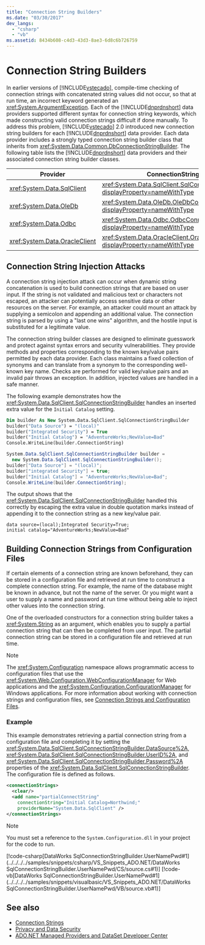 ```yaml
---
title: "Connection String Builders"
ms.date: "03/30/2017"
dev_langs: 
  - "csharp"
  - "vb"
ms.assetid: 8434b608-c4d3-43d3-8ae3-6d8c6b726759
---
```

# Connection String Builders
In earlier versions of [!INCLUDE[vstecado](../../../../includes/vstecado-md.md)], compile-time checking of connection strings with concatenated string values did not occur, so that at run time, an incorrect keyword generated an <xref:System.ArgumentException>. Each of the [!INCLUDE[dnprdnshort](../../../../includes/dnprdnshort-md.md)] data providers supported different syntax for connection string keywords, which made constructing valid connection strings difficult if done manually. To address this problem, [!INCLUDE[vstecado](../../../../includes/vstecado-md.md)] 2.0 introduced new connection string builders for each [!INCLUDE[dnprdnshort](../../../../includes/dnprdnshort-md.md)] data provider. Each data provider includes a strongly typed connection string builder class that inherits from <xref:System.Data.Common.DbConnectionStringBuilder>. The following table lists the [!INCLUDE[dnprdnshort](../../../../includes/dnprdnshort-md.md)] data providers and their associated connection string builder classes.  
  
|Provider|ConnectionStringBuilder class|  
|--------------|-----------------------------------|  
|<xref:System.Data.SqlClient>|<xref:System.Data.SqlClient.SqlConnectionStringBuilder?displayProperty=nameWithType>|  
|<xref:System.Data.OleDb>|<xref:System.Data.OleDb.OleDbConnectionStringBuilder?displayProperty=nameWithType>|  
|<xref:System.Data.Odbc>|<xref:System.Data.Odbc.OdbcConnectionStringBuilder?displayProperty=nameWithType>|  
|<xref:System.Data.OracleClient>|<xref:System.Data.OracleClient.OracleConnectionStringBuilder?displayProperty=nameWithType>|  
  
## Connection String Injection Attacks  
 A connection string injection attack can occur when dynamic string concatenation is used to build connection strings that are based on user input. If the string is not validated and malicious text or characters not escaped, an attacker can potentially access sensitive data or other resources on the server. For example, an attacker could mount an attack by supplying a semicolon and appending an additional value. The connection string is parsed by using a "last one wins" algorithm, and the hostile input is substituted for a legitimate value.  
  
 The connection string builder classes are designed to eliminate guesswork and protect against syntax errors and security vulnerabilities. They provide methods and properties corresponding to the known key/value pairs permitted by each data provider. Each class maintains a fixed collection of synonyms and can translate from a synonym to the corresponding well-known key name. Checks are performed for valid key/value pairs and an invalid pair throws an exception. In addition, injected values are handled in a safe manner.  
  
 The following example demonstrates how the <xref:System.Data.SqlClient.SqlConnectionStringBuilder> handles an inserted extra value for the `Initial Catalog` setting.  
  
```vb  
Dim builder As New System.Data.SqlClient.SqlConnectionStringBuilder  
builder("Data Source") = "(local)"  
builder("Integrated Security") = True  
builder("Initial Catalog") = "AdventureWorks;NewValue=Bad"  
Console.WriteLine(builder.ConnectionString)  
```  
  
```csharp  
System.Data.SqlClient.SqlConnectionStringBuilder builder =  
  new System.Data.SqlClient.SqlConnectionStringBuilder();  
builder["Data Source"] = "(local)";  
builder["integrated Security"] = true;  
builder["Initial Catalog"] = "AdventureWorks;NewValue=Bad";  
Console.WriteLine(builder.ConnectionString);  
```  
  
 The output shows that the <xref:System.Data.SqlClient.SqlConnectionStringBuilder> handled this correctly by escaping the extra value in double quotation marks instead of appending it to the connection string as a new key/value pair.  
  
```  
data source=(local);Integrated Security=True;  
initial catalog="AdventureWorks;NewValue=Bad"  
```  
  
## Building Connection Strings from Configuration Files  
 If certain elements of a connection string are known beforehand, they can be stored in a configuration file and retrieved at run time to construct a complete connection string. For example, the name of the database might be known in advance, but not the name of the server. Or you might want a user to supply a name and password at run time without being able to inject other values into the connection string.  
  
 One of the overloaded constructors for a connection string builder takes a <xref:System.String> as an argument, which enables you to supply a partial connection string that can then be completed from user input. The partial connection string can be stored in a configuration file and retrieved at run time.  
  
> [!NOTE]
>  The <xref:System.Configuration> namespace allows programmatic access to configuration files that use the <xref:System.Web.Configuration.WebConfigurationManager> for Web applications and the <xref:System.Configuration.ConfigurationManager> for Windows applications. For more information about working with connection strings and configuration files, see [Connection Strings and Configuration Files](../../../../docs/framework/data/adonet/connection-strings-and-configuration-files.md).  
  
### Example  
 This example demonstrates retrieving a partial connection string from a configuration file and completing it by setting the <xref:System.Data.SqlClient.SqlConnectionStringBuilder.DataSource%2A>, <xref:System.Data.SqlClient.SqlConnectionStringBuilder.UserID%2A>, and <xref:System.Data.SqlClient.SqlConnectionStringBuilder.Password%2A> properties of the <xref:System.Data.SqlClient.SqlConnectionStringBuilder>. The configuration file is defined as follows.  
  
```xml  
<connectionStrings>  
  <clear/>  
  <add name="partialConnectString"   
    connectionString="Initial Catalog=Northwind;"  
    providerName="System.Data.SqlClient" />  
</connectionStrings>  
```  
  
> [!NOTE]
>  You must set a reference to the `System.Configuration.dll` in your project for the code to run.  
  
 [!code-csharp[DataWorks SqlConnectionStringBuilder.UserNamePwd#1](../../../../samples/snippets/csharp/VS_Snippets_ADO.NET/DataWorks SqlConnectionStringBuilder.UserNamePwd/CS/source.cs#1)]
 [!code-vb[DataWorks SqlConnectionStringBuilder.UserNamePwd#1](../../../../samples/snippets/visualbasic/VS_Snippets_ADO.NET/DataWorks SqlConnectionStringBuilder.UserNamePwd/VB/source.vb#1)]  
  
## See also
- [Connection Strings](../../../../docs/framework/data/adonet/connection-strings.md)
- [Privacy and Data Security](../../../../docs/framework/data/adonet/privacy-and-data-security.md)
- [ADO.NET Managed Providers and DataSet Developer Center](https://go.microsoft.com/fwlink/?LinkId=217917)
